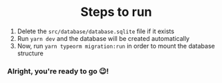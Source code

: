 <h1 align="center">Steps to run</h1>

<ol>
    <li>Delete the <code>src/database/database.sqlite</code> file if it exists</li>
    <li>Run <code>yarn dev</code> and the database will be created automatically</li>
    <li>Now, run <code>yarn typeorm migration:run</code> in order to mount the database structure</li>
</ol>

<h3>Alright, you're ready to go 😉️!</h3>